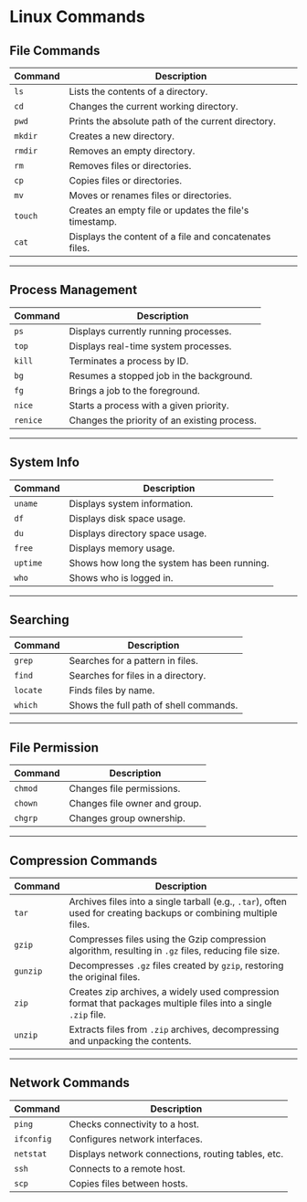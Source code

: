# Linux Commands

## File Commands

| **Command** | **Description**                                        |
| ----------- | ------------------------------------------------------ |
| `ls`        | Lists the contents of a directory.                     |
| `cd`        | Changes the current working directory.                 |
| `pwd`       | Prints the absolute path of the current directory.     |
| `mkdir`     | Creates a new directory.                               |
| `rmdir`     | Removes an empty directory.                            |
| `rm`        | Removes files or directories.                          |
| `cp`        | Copies files or directories.                           |
| `mv`        | Moves or renames files or directories.                 |
| `touch`     | Creates an empty file or updates the file's timestamp. |
| `cat`       | Displays the content of a file and concatenates files. |

---

## Process Management

| **Command** | **Description**                              |
| ----------- | -------------------------------------------- |
| `ps`        | Displays currently running processes.        |
| `top`       | Displays real-time system processes.         |
| `kill`      | Terminates a process by ID.                  |
| `bg`        | Resumes a stopped job in the background.     |
| `fg`        | Brings a job to the foreground.              |
| `nice`      | Starts a process with a given priority.      |
| `renice`    | Changes the priority of an existing process. |

---

## System Info

| **Command** | **Description**                             |
| ----------- | ------------------------------------------- |
| `uname`     | Displays system information.                |
| `df`        | Displays disk space usage.                  |
| `du`        | Displays directory space usage.             |
| `free`      | Displays memory usage.                      |
| `uptime`    | Shows how long the system has been running. |
| `who`       | Shows who is logged in.                     |

---

## Searching

| **Command** | **Description**                        |
| ----------- | -------------------------------------- |
| `grep`      | Searches for a pattern in files.       |
| `find`      | Searches for files in a directory.     |
| `locate`    | Finds files by name.                   |
| `which`     | Shows the full path of shell commands. |

---

## File Permission

| **Command** | **Description**               |
| ----------- | ----------------------------- |
| `chmod`     | Changes file permissions.     |
| `chown`     | Changes file owner and group. |
| `chgrp`     | Changes group ownership.      |

---

## Compression Commands

| **Command** | **Description**                                                                                                   |
| ----------- | ----------------------------------------------------------------------------------------------------------------- |
| `tar`       | Archives files into a single tarball (e.g., `.tar`), often used for creating backups or combining multiple files. |
| `gzip`      | Compresses files using the Gzip compression algorithm, resulting in `.gz` files, reducing file size.              |
| `gunzip`    | Decompresses `.gz` files created by `gzip`, restoring the original files.                                         |
| `zip`       | Creates zip archives, a widely used compression format that packages multiple files into a single `.zip` file.    |
| `unzip`     | Extracts files from `.zip` archives, decompressing and unpacking the contents.                                    |

---

## Network Commands

| **Command** | **Description**                                    |
| ----------- | -------------------------------------------------- |
| `ping`      | Checks connectivity to a host.                     |
| `ifconfig`  | Configures network interfaces.                     |
| `netstat`   | Displays network connections, routing tables, etc. |
| `ssh`       | Connects to a remote host.                         |
| `scp`       | Copies files between hosts.                        |
